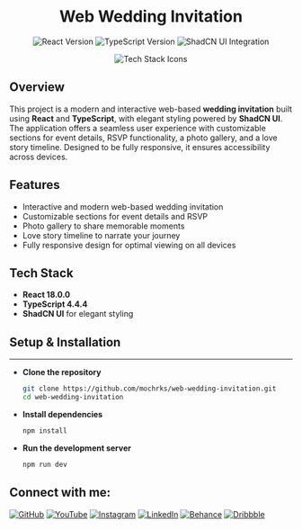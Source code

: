 <h1 align="center">Web Wedding Invitation</h1>

<p align="center">
  <img src="https://img.shields.io/badge/React-18.0.0-blue" alt="React Version" />
  <img src="https://img.shields.io/badge/TypeScript-4.4.4-blue" alt="TypeScript Version" />
  <img src="https://img.shields.io/badge/ShadCNUI-Integrated-06B6D4" alt="ShadCN UI Integration" />
</p>

<p align="center">
  <img src="https://skillicons.dev/icons?i=react,typescript,tailwind" alt="Tech Stack Icons" />
</p>

## Overview

This project is a modern and interactive web-based **wedding invitation** built using **React** and **TypeScript**, with elegant styling powered by **ShadCN UI**. The application offers a seamless user experience with customizable sections for event details, RSVP functionality, a photo gallery, and a love story timeline. Designed to be fully responsive, it ensures accessibility across devices.

## Features

- Interactive and modern web-based wedding invitation
- Customizable sections for event details and RSVP
- Photo gallery to share memorable moments
- Love story timeline to narrate your journey
- Fully responsive design for optimal viewing on all devices

## Tech Stack

- **React 18.0.0**
- **TypeScript 4.4.4**
- **ShadCN UI** for elegant styling



## Setup & Installation

---

- **Clone the repository**

    ```bash
    git clone https://github.com/mochrks/web-wedding-invitation.git
    cd web-wedding-invitation
    ```

- **Install dependencies**

    ```bash
    npm install
    ```

- **Run the development server**

    ```bash
    npm run dev
    ```

## Connect with me:
[![GitHub](https://img.shields.io/badge/GitHub-333?style=for-the-badge&logo=github&logoColor=white)](https://github.com/mochrks)
[![YouTube](https://img.shields.io/badge/YouTube-FF0000?style=for-the-badge&logo=youtube&logoColor=white)](https://youtube.com/@Gdvisuel)
[![Instagram](https://img.shields.io/badge/Instagram-E4405F?style=for-the-badge&logo=instagram&logoColor=white)](https://instagram.com/mochrks)
[![LinkedIn](https://img.shields.io/badge/LinkedIn-0077B5?style=for-the-badge&logo=linkedin&logoColor=white)](https://linkedin.com/in/mochrks)
[![Behance](https://img.shields.io/badge/Behance-1769FF?style=for-the-badge&logo=behance&logoColor=white)](https://behance.net/mochrks)
[![Dribbble](https://img.shields.io/badge/Dribbble-EA4C89?style=for-the-badge&logo=dribbble&logoColor=white)](https://dribbble.com/mochrks)

